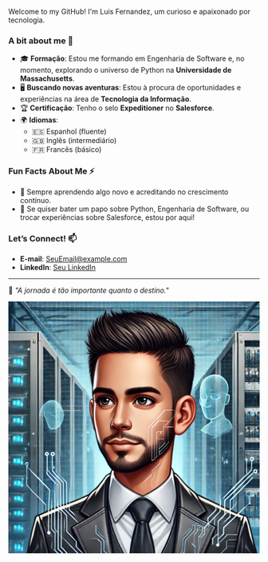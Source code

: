 Welcome to my  GitHub! I'm Luis Fernandez, um curioso e apaixonado por tecnologia.

### A bit about me 🌟

- 🎓 **Formação**: Estou me formando em Engenharia de Software e, no momento, explorando o universo de Python na **Universidade de Massachusetts**. 
- 🖥️ **Buscando novas aventuras**: Estou à procura de oportunidades e experiências na área de **Tecnologia da Informação**.
- 🏆 **Certificação**: Tenho o selo **Expeditioner** no **Salesforce**.
- 🌍 **Idiomas**: 
  - 🇪🇸 Espanhol (fluente)
  - 🇬🇧 Inglês (intermediário)
  - 🇫🇷 Francês (básico)

### Fun Facts About Me ⚡

- 🌱 Sempre aprendendo algo novo e acreditando no crescimento contínuo.
- 💬 Se quiser bater um papo sobre Python, Engenharia de Software, ou trocar experiências sobre Salesforce, estou por aqui!

### Let’s Connect! 📫
- **E-mail**: [SeuEmail@example.com](fernandezlh19@gmail.com )
- **LinkedIn**: [Seu LinkedIn]([https://linkedin.com/in/seu-perfil](https://www.linkedin.com/in/luis-fernandez-5a6464213?utm_source=share&utm_campaign=share_via&utm_content=profile&utm_medium=android_app))

---

🚀 *"A jornada é tão importante quanto o destino."*

![Luis Fernandez](./Caricatura.png)
